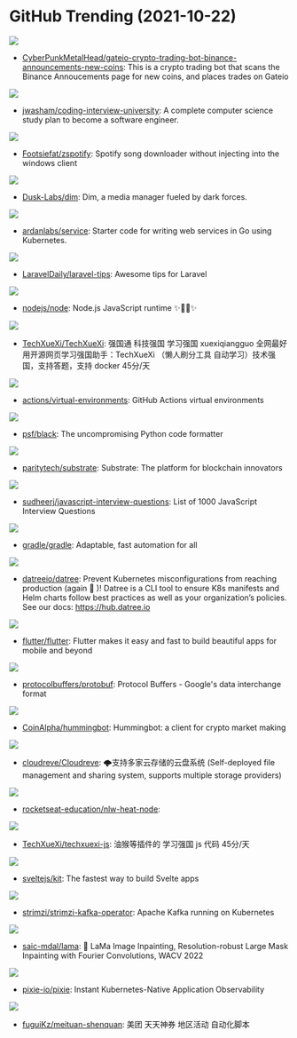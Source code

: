 # GitHub Trending (2021-10-22)

![](https://img.shields.io/badge/Python-New%2066-green?style=flat-square&logo=appveyor)
- [CyberPunkMetalHead/gateio-crypto-trading-bot-binance-announcements-new-coins](https://github.com/CyberPunkMetalHead/gateio-crypto-trading-bot-binance-announcements-new-coins): This is a crypto trading bot that scans the Binance Annoucements page for new coins, and places trades on Gateio

![](https://img.shields.io/badge/none-New%2064-green?style=flat-square&logo=appveyor)
- [jwasham/coding-interview-university](https://github.com/jwasham/coding-interview-university): A complete computer science study plan to become a software engineer.

![](https://img.shields.io/badge/Python-New%20219-green?style=flat-square&logo=appveyor)
- [Footsiefat/zspotify](https://github.com/Footsiefat/zspotify): Spotify song downloader without injecting into the windows client

![](https://img.shields.io/badge/Rust-New%20250-green?style=flat-square&logo=appveyor)
- [Dusk-Labs/dim](https://github.com/Dusk-Labs/dim): Dim, a media manager fueled by dark forces.

![](https://img.shields.io/badge/Go-New%203-green?style=flat-square&logo=appveyor)
- [ardanlabs/service](https://github.com/ardanlabs/service): Starter code for writing web services in Go using Kubernetes.

![](https://img.shields.io/badge/none-New%20110-green?style=flat-square&logo=appveyor)
- [LaravelDaily/laravel-tips](https://github.com/LaravelDaily/laravel-tips): Awesome tips for Laravel

![](https://img.shields.io/badge/JavaScript-New%2024-green?style=flat-square&logo=appveyor)
- [nodejs/node](https://github.com/nodejs/node): Node.js JavaScript runtime ✨🐢🚀✨

![](https://img.shields.io/badge/Python-New%20139-green?style=flat-square&logo=appveyor)
- [TechXueXi/TechXueXi](https://github.com/TechXueXi/TechXueXi): 强国通 科技强国 学习强国 xuexiqiangguo 全网最好用开源网页学习强国助手：TechXueXi （懒人刷分工具 自动学习）技术强国，支持答题，支持 docker 45分/天

![](https://img.shields.io/badge/PowerShell-New%2010-green?style=flat-square&logo=appveyor)
- [actions/virtual-environments](https://github.com/actions/virtual-environments): GitHub Actions virtual environments

![](https://img.shields.io/badge/Python-New%20191-green?style=flat-square&logo=appveyor)
- [psf/black](https://github.com/psf/black): The uncompromising Python code formatter

![](https://img.shields.io/badge/Rust-New%2022-green?style=flat-square&logo=appveyor)
- [paritytech/substrate](https://github.com/paritytech/substrate): Substrate: The platform for blockchain innovators

![](https://img.shields.io/badge/JavaScript-New%20148-green?style=flat-square&logo=appveyor)
- [sudheerj/javascript-interview-questions](https://github.com/sudheerj/javascript-interview-questions): List of 1000 JavaScript Interview Questions

![](https://img.shields.io/badge/Groovy-New%205-green?style=flat-square&logo=appveyor)
- [gradle/gradle](https://github.com/gradle/gradle): Adaptable, fast automation for all

![](https://img.shields.io/badge/Go-New%20424-green?style=flat-square&logo=appveyor)
- [datreeio/datree](https://github.com/datreeio/datree): Prevent Kubernetes misconfigurations from reaching production (again 😤 )! Datree is a CLI tool to ensure K8s manifests and Helm charts follow best practices as well as your organization’s policies. See our docs: https://hub.datree.io

![](https://img.shields.io/badge/Dart-New%2057-green?style=flat-square&logo=appveyor)
- [flutter/flutter](https://github.com/flutter/flutter): Flutter makes it easy and fast to build beautiful apps for mobile and beyond

![](https://img.shields.io/badge/C%2B%2B-New%2021-green?style=flat-square&logo=appveyor)
- [protocolbuffers/protobuf](https://github.com/protocolbuffers/protobuf): Protocol Buffers - Google's data interchange format

![](https://img.shields.io/badge/Python-New%20175-green?style=flat-square&logo=appveyor)
- [CoinAlpha/hummingbot](https://github.com/CoinAlpha/hummingbot): Hummingbot: a client for crypto market making

![](https://img.shields.io/badge/Go-New%2058-green?style=flat-square&logo=appveyor)
- [cloudreve/Cloudreve](https://github.com/cloudreve/Cloudreve): 🌩支持多家云存储的云盘系统 (Self-deployed file management and sharing system, supports multiple storage providers)

![](https://img.shields.io/badge/TypeScript-New%208-green?style=flat-square&logo=appveyor)
- [rocketseat-education/nlw-heat-node](https://github.com/rocketseat-education/nlw-heat-node): 

![](https://img.shields.io/badge/JavaScript-New%2041-green?style=flat-square&logo=appveyor)
- [TechXueXi/techxuexi-js](https://github.com/TechXueXi/techxuexi-js): 油猴等插件的 学习强国 js 代码 45分/天

![](https://img.shields.io/badge/JavaScript-New%2070-green?style=flat-square&logo=appveyor)
- [sveltejs/kit](https://github.com/sveltejs/kit): The fastest way to build Svelte apps

![](https://img.shields.io/badge/Java-New%203-green?style=flat-square&logo=appveyor)
- [strimzi/strimzi-kafka-operator](https://github.com/strimzi/strimzi-kafka-operator): Apache Kafka running on Kubernetes

![](https://img.shields.io/badge/Jupyter%20Notebook-New%20158-green?style=flat-square&logo=appveyor)
- [saic-mdal/lama](https://github.com/saic-mdal/lama): 🦙 LaMa Image Inpainting, Resolution-robust Large Mask Inpainting with Fourier Convolutions, WACV 2022

![](https://img.shields.io/badge/C%2B%2B-New%2040-green?style=flat-square&logo=appveyor)
- [pixie-io/pixie](https://github.com/pixie-io/pixie): Instant Kubernetes-Native Application Observability

![](https://img.shields.io/badge/Python-New%2013-green?style=flat-square&logo=appveyor)
- [fuguiKz/meituan-shenquan](https://github.com/fuguiKz/meituan-shenquan): 美团 天天神券 地区活动 自动化脚本


